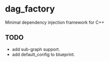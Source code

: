 # dag_factory
Minimal dependency injection framework for C++

## TODO
- add sub-graph support.
- add default_config to blueprint.




